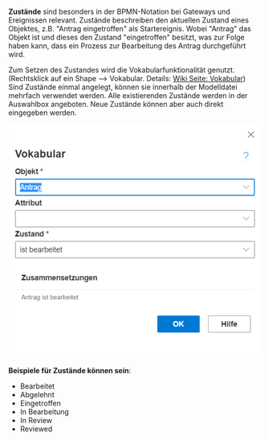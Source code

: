 **Zustände** sind besonders in der BPMN-Notation bei Gateways und Ereignissen relevant. Zustände beschreiben den aktuellen Zustand eines Objektes, z.B. "Antrag eingetroffen" als Startereignis. Wobei "Antrag" das Objekt ist und dieses den Zustand "eingetroffen" besitzt, was zur Folge haben kann, dass ein Prozess zur Bearbeitung des Antrag durchgeführt wird.

Zum Setzen des Zustandes wird die Vokabularfunktionalität genutzt. (Rechtsklick auf ein Shape --> Vokabular. Details: [Wiki Seite: Vokabular](https://github.com/SemTalkOnline/SemTalkOnline_DE/wiki/Vokabular)) Sind Zustände einmal angelegt, können sie innerhalb der Modelldatei mehrfach verwendet werden. Alle existierenden Zustände werden in der Auswahlbox angeboten. Neue Zustände können aber auch direkt eingegeben werden.

![Zustand](./images/Zustaende_Vokabular.png)


**Beispiele für Zustände können sein**:
* Bearbeitet
* Abgelehnt
* Eingetroffen
* In Bearbeitung
* In Review
* Reviewed
